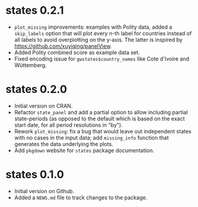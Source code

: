 # states 0.2.1

* `plot_missing` improvements: examples with Polity data, added a `skip_labels` option that will plot every n-th label for countries instead of all labels to avoid overplotting on the y-axis. The latter is inspired by https://github.com/xuyiqing/panelView.
* Added Polity combined score as example data set.
* Fixed encoding issue for `gwstates$country_names` like Cote d'Ivoire and Wüttemberg.

# states 0.2.0

* Initial version on CRAN.
* Refactor `state_panel` and add a partial option to allow including partial state-periods (as opposed to the default which is based on the exact start date, for all period resolutions in "by"). 
* Rework `plot_missing`: fix a bug that would leave out independent states with no cases in the input data; add `missing_info` function that generates the data underlying the plots.
* Add `pkgdown` website for `states` package documentation.

# states 0.1.0

* Initial version on Github. 
* Added a `NEWS.md` file to track changes to the package.



